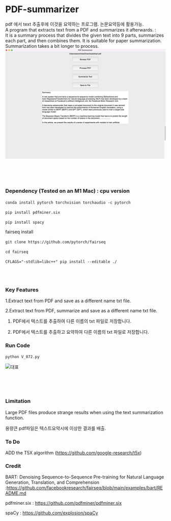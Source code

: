 # PDF-summarizer

pdf 에서 text 추출후에 이것을 요약하는 프로그램.  논문요약등에 활용가능. <br/> 
A program that extracts text from a PDF and summarizes it afterwards. :<br/> 
It is a summary process that divides the given text into 9 parts, summarizes each part, and then combines them. It is suitable for paper summarization.
<br/>  Summarization takes a bit longer to process.
![대표](https://github.com/leeseomin/PDF-summarizer/blob/main/pic/1.png)



  <br/> <br/><br/> 
###  Dependency (Tested on an M1 Mac) : cpu version


``` conda install pytorch torchvision torchaudio -c pytorch ```

```pip install pdfminer.six``` 

```pip install spacy```

fairseq install <br/>

```git clone https://github.com/pytorch/fairseq```

```cd fairseq```

```CFLAGS="-stdlib=libc++" pip install --editable ./``` 


 <br/><br/> 
 
 
### Key Features


1.Extract text from PDF and save as a different name txt file.

2.Extract text from PDF, summarize and save as a different name txt file.

1. PDF에서 텍스트를 추출하여 다른 이름의 txt 파일로 저장합니다.

2. PDF에서 텍스트를 추출하고 요약하여 다른 이름의 txt 파일로 저장합니다.

 
 
 
### Run Code 

```python V_072.py``` 

![대표](https://github.com/leeseomin/PDF-summarizer/blob/main/pic/2.png)



  <br/>
 <br/><br/> 



### Limitation

Large PDF files produce strange results when using the text summarization function.

용량큰 pdf파일은 텍스트요약시에 이상한 결과를 배출.


###  To Do

ADD the T5X algorithm  (https://github.com/google-research/t5x)


### Credit

BART: Denoising Sequence-to-Sequence Pre-training for Natural Language Generation, Translation, and Comprehension :https://github.com/facebookresearch/fairseq/blob/main/examples/bart/README.md

pdfminer.six  :  https://github.com/pdfminer/pdfminer.six 

spaCy : https://github.com/explosion/spaCy
